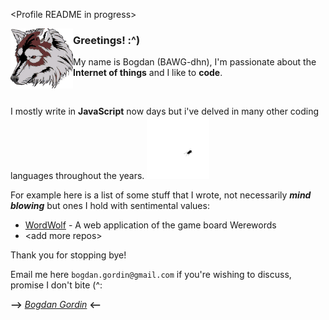 &lt;Profile README in progress&gt; 

<img align="left" src="https://raw.githubusercontent.com/bogdangordin/bogdangordin/main/wolf.png?raw=true" width="100">

### Greetings! :^)

My name is Bogdan (BAWG-dhn), I'm passionate about the **Internet of things** and I like to **code**.

<br>

I mostly write in **JavaScript** now days but i've delved in many other coding languages throughout the years.   <img src="https://raw.githubusercontent.com/bogdangordin/bogdangordin/main/bug.gif?raw=true" width="100"/>


For example here is a list of some stuff that I wrote, not necessarily ***mind blowing*** but ones I hold with sentimental values:

- [WordWolf](https://github.com/RFP2202-Blue-Ocean-Avengers/WordWolf) - A web application of the game board Werewords
- &lt;add more repos&gt;

Thank you for stopping bye!

Email me here `bogdan.gordin@gmail.com` if you're wishing to discuss, promise I don't bite (^:

**-->** [_Bogdan Gordin_](https://www.linkedin.com/in/bogdangordin/) **<--**
